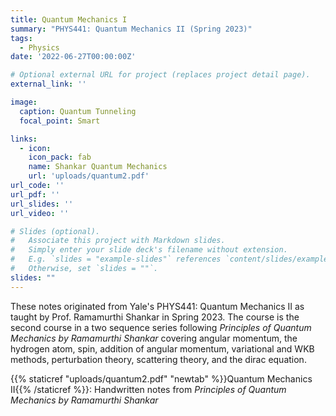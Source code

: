 ```yaml
---
title: Quantum Mechanics I
summary: "PHYS441: Quantum Mechanics II (Spring 2023)"
tags:
  - Physics
date: '2022-06-27T00:00:00Z'

# Optional external URL for project (replaces project detail page).
external_link: ''

image:
  caption: Quantum Tunneling
  focal_point: Smart

links:
  - icon: 
    icon_pack: fab
    name: Shankar Quantum Mechanics
    url: 'uploads/quantum2.pdf'
url_code: ''
url_pdf: ''
url_slides: ''
url_video: ''

# Slides (optional).
#   Associate this project with Markdown slides.
#   Simply enter your slide deck's filename without extension.
#   E.g. `slides = "example-slides"` references `content/slides/example-slides.md`.
#   Otherwise, set `slides = ""`.
slides: ""
---
```


These notes originated from Yale's PHYS441: Quantum Mechanics II as taught by Prof. Ramamurthi Shankar in Spring 2023. The course is the second course in a two sequence series following *Principles of Quantum Mechanics by Ramamurthi Shankar* covering angular momentum, the hydrogen atom, spin, addition of angular momentum, variational and WKB methods, perturbation theory, scattering theory, and the dirac equation.

{{% staticref "uploads/quantum2.pdf" "newtab" %}}Quantum Mechanics II{{% /staticref %}}: Handwritten notes from *Principles of Quantum Mechanics by Ramamurthi Shankar* 




